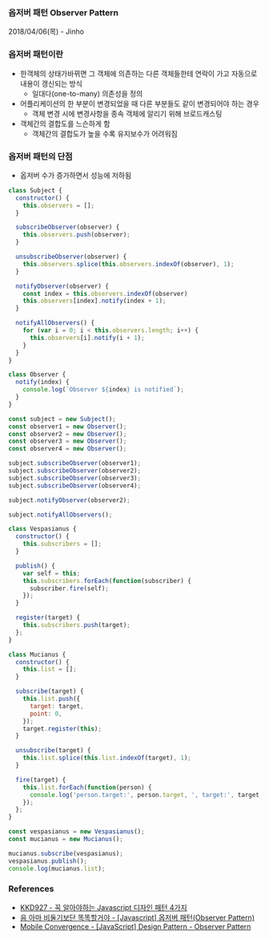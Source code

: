 ### 옵저버 패턴 Observer Pattern
2018/04/06(목) - Jinho

### 옵저버 패턴이란
- 한객체의 상태가바뀌면 그 객체에 의존하는 다른 객체들한테 연락이 가고 자동으로 내용이 갱신되는 방식
  - 일대다(one-to-many) 의존성을 정의
- 어플리케이션의 한 부분이 변경되었을 때 다른 부분들도 같이 변경되어야 하는 경우
  - 객체 변경 시에 변경사항을 종속 객체에 알리기 위해 브로드캐스팅
- 객체간의 결합도를 느슨하게 함
  - 객체간의 결합도가 높을 수록 유지보수가 어려워짐

### 옵저버 패턴의 단점
- 옵저버 수가 증가하면서 성능에 저하됨


```js
class Subject {
  constructor() {
    this.observers = [];
  }

  subscribeObserver(observer) {
    this.observers.push(observer);
  }

  unsubscribeObserver(observer) {
    this.observers.splice(this.observers.indexOf(observer), 1);
  }

  notifyObserver(observer) {
    const index = this.observers.indexOf(observer)
    this.observers[index].notify(index + 1);
  }

  notifyAllObservers() {
    for (var i = 0; i < this.observers.length; i++) {
      this.observers[i].notify(i + 1);
    }
  }
}

class Observer {
  notify(index) {
    console.log(`Observer ${index} is notified`);
  }
}

const subject = new Subject();
const observer1 = new Observer();
const observer2 = new Observer();
const observer3 = new Observer();
const observer4 = new Observer();

subject.subscribeObserver(observer1);
subject.subscribeObserver(observer2);
subject.subscribeObserver(observer3);
subject.subscribeObserver(observer4);

subject.notifyObserver(observer2);

subject.notifyAllObservers();

```

```js
class Vespasianus {
  constructor() {
    this.subscribers = [];
  }

  publish() {
    var self = this;
    this.subscribers.forEach(function(subscriber) {
      subscriber.fire(self);
    });
  }

  register(target) {
    this.subscribers.push(target);
  };
}

class Mucianus {
  constructor() {
    this.list = [];
  }

  subscribe(target) {
    this.list.push({
      target: target,
      point: 0,
    });
    target.register(this);
  }

  unsubscribe(target) {
    this.list.splice(this.list.indexOf(target), 1);
  }

  fire(target) {
    this.list.forEach(function(person) {
      console.log('person.target:', person.target, ', target:', target, person.target === target);
    });
  };
}

const vespasianus = new Vespasianus();
const mucianus = new Mucianus();

mucianus.subscribe(vespasianus);
vespasianus.publish();
console.log(mucianus.list);

```

### References
- [KKD927 - 꼭 알아야하는 Javascript 디자인 패턴 4가지](https://kkd927.github.io/general/web/javascript/2017/04/12/4-JavaScript-Design-Patterns-You-Should-Know.html)
- [음 아마 비둘기보단 똑똑할거야 - [Javascript] 옵저버 패턴(Observer Pattern)](http://jundol.kr/2)
- [Mobile Convergence - [JavaScript] Design Pattern - Observer Pattern](http://mobicon.tistory.com/340)
